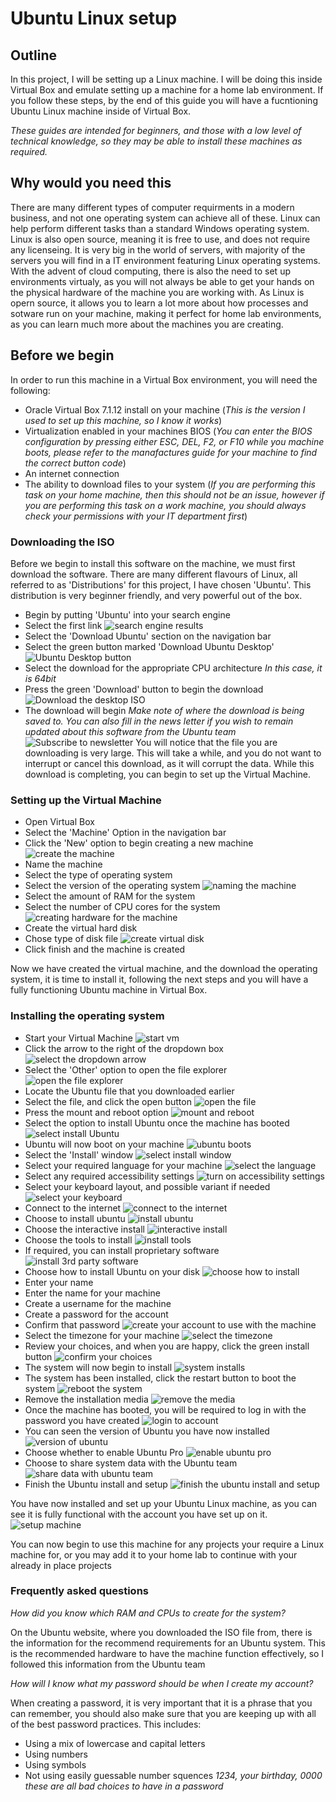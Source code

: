 # Ubuntu Linux setup

## Outline

In this project, I will be setting up a Linux machine. I will be doing this inside Virtual Box and emulate setting up a machine for a home lab environment. If you follow these steps, by the end of this guide you will have a fucntioning Ubuntu Linux machine inside of Virtual Box.

*These guides are intended for beginners, and those with a low level of technical knowledge, so they may be able to install these machines as required.*

## Why would you need this

There are many different types of computer requirments in a modern business, and not one operating system can achieve all of these. Linux can help perform different tasks than a standard Windows operating system. Linux is also open source, meaning it is free to use, and does not require any licenseing. It is very big in the world of servers, with majority of the servers you will find in a IT environment featuring Linux operating systems. With the advent of cloud computing, there is also the need to set up environments virtualy, as you will not always be able to get your hands on the physical hardware of the machine you are working with. As Linux is opern source, it allows you to learn a lot more about how processes and sotware run on your machine, making it perfect for home lab environments, as you can learn much more about the machines you are creating.

## Before we begin

In order to run this machine in a Virtual Box environment, you will need the following:

* Oracle Virtual Box 7.1.12 install on your machine (*This is the version I used to set up this machine, so I know it works*)
* Virtualization enabled in your machines BIOS (*You can enter the BIOS configuration by pressing either ESC, DEL, F2, or F10 while you machine boots, please refer to the manafactures guide for your machine to find the correct button code*)
* An internet connection
* The ability to download files to your system (*If you are performing this task on your home machine, then this should not be an issue, however if you are performing this task on a work machine, you should always check your permissions with your IT department first*)

### Downloading the ISO

Before we begin to install this software on the machine, we must first download the software. There are many different flavours of Linux, all referred to as 'Distributions' for this project, I have chosen 'Ubuntu'. This distribution is very beginner friendly, and very powerful out of the box.

* Begin by putting 'Ubuntu' into your search engine
* Select the first link
![search engine results](screenshots/1.png)
* Select the 'Download Ubuntu' section on the navigation bar
* Select the green button marked 'Download Ubuntu Desktop'
![Ubuntu Desktop button](screenshots/2.png)
* Select the download for the appropriate CPU architecture *In this case, it is 64bit*
* Press the green 'Download' button to begin the download
![Download the desktop ISO](screenshots/3.png)
* The download will begin *Make note of where the download is being saved to. You can also fill in the news letter if you wish to remain updated about this software from the Ubuntu team*
![Subscribe to newsletter](screenshots/4.png)
You will notice that the file you are downloading is very large. This will take a while, and you do not want to interrupt or cancel this download, as it will corrupt the data. While this download is completing, you can begin to set up the Virtual Machine.

### Setting up the Virtual Machine
* Open Virtual Box
* Select the 'Machine' Option in the navigation bar
* Click the 'New' option to begin creating a new machine
![create the machine](screenshots/5.png)
* Name the machine
* Select the type of operating system
* Select the version of the operating system
![naming the machine](screenshots/6.png)
* Select the amount of RAM for the system
* Select the number of CPU cores for the system
![creating hardware for the machine](screenshots/7.png)
* Create the virtual hard disk
* Chose type of disk file
![create virtual disk](screenshots/8.png)
* Click finish and the machine is created

Now we have created the virtual machine, and the download the operating system, it is time to install it, following the next steps and you will have a fully functioning Ubuntu machine in Virtual Box.

### Installing the operating system

* Start your Virtual Machine
![start vm](screenshots/9.png)
* Click the arrow to the right of the dropdown box
![select the dropdown arrow](screenshots/10.png)
* Select the 'Other' option to open the file explorer
![open the file explorer](screenshots/11.png)
* Locate the Ubuntu file that you downloaded earlier
* Select the file, and click the open button
![open the file](screenshots/12.png)
* Press the mount and reboot option
![mount and reboot](screenshots/13.png)
* Select the option to install Ubuntu once the machine has booted
![select install Ubuntu](screenshots/14.png)
* Ubuntu will now boot on your machine
![ubuntu boots](screenshots/15.png)
* Select the 'Install' window
![select install window](screenshots/16.png)
* Select your required language for your machine
![select the language](screenshots/17.png)
* Select any required accessibility settings
![turn on accessibility settings](screenshots/18.png)
* Select your keyboard layout, and possible variant if needed
![select your keyboard](screenshots/19.png)
* Connect to the internet
![connect to the internet](screenshots/20.png)
* Choose to install ubuntu
![install ubuntu](screenshots/21.png)
* Choose the interactive install
![interactive install](screenshots/22.png)
* Choose the tools to install
![install tools](screenshots/23.png)
* If required, you can install proprietary software
![install 3rd party software](screenshots/24.png)
* Choose how to install Ubuntu on your disk
![choose how to install](screenshots/25.png)
* Enter your name
* Enter the name for your machine
* Create a username for the machine
* Create a password for the account
* Confirm that password
![create your account to use with the machine](screenshots/26.png)
* Select the timezone for your machine
![select the timezone](screenshots/27.png)
* Review your choices, and when you are happy, click the green install button
![confirm your choices](screenshots/28.png)
* The system will now begin to install
![system installs](screenshots/29.png)
* The system has been installed, click the restart button to boot the system
![reboot the system](screenshots/30.png)
* Remove the installation media
![remove the media](screenshots/31.png)
* Once the machine has booted, you will be required to log in with the password you have created
![login to account](screenshots/32.png)
* You can seen the version of Ubuntu you have now installed
![version of ubuntu](screenshots/33.png)
* Choose whether to enable Ubuntu Pro
![enable ubuntu pro](screenshots/34.png)
* Choose to share system data with the Ubuntu team
![share data with ubuntu team](screenshots/35.png)
* Finish the Ubuntu install and setup
![finish the ubuntu install and setup](screenshots/36.png)

You have now installed and set up your Ubuntu Linux machine, as you can see it is fully functional with the account you have set up on it.
![setup machine](screenshots/37.png)

You can now begin to use this machine for any projects your require a Linux machine for, or you may add it to your home lab to continue with your already in place projects

### Frequently asked questions

*How did you know which RAM and CPUs to create for the system?*

On the Ubuntu website, where you downloaded the ISO file from, there is the information for the recommend requirements for an Ubuntu system. This is the recommended hardware to have the machine function effectively, so I followed this information from the Ubuntu team

*How will I know what my password should be when I create my account?*

When creating a password, it is very important that it is a phrase that you can remember, you should also make sure that you are keeping up with all of the best password practices. This includes:

* Using a mix of lowercase and capital letters
* Using numbers
* Using symbols
* Not using easily guessable number squences *1234, your birthday, 0000 these are all bad choices to have in a password* 
